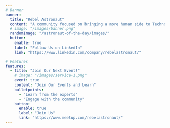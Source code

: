 ```yaml
---
# Banner
banner:
  title: "Rebel Astronaut"
  content: "A community focused on bringing a more human side to Technology"
  # image: "/images/banner.png"
  randomImage: "/astronaut-of-the-day/images/"
  button:
    enable: true
    label: "Follow Us on LinkedIn"
    link: "https://www.linkedin.com/company/rebelastronaut/"

# Features
features:
  - title: "Join Our Next Event!"
    # image: "/images/service-1.png"
    event: true
    content: "Join Our Events and Learn"
    bulletpoints:
      - "Learn from the experts"
      - "Engage with the community"
    button:
      enable: true
      label: "Join Us"
      link: "https://www.meetup.com/rebelastronaut/"
---
```

